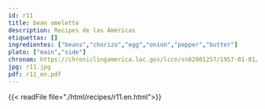 ```yaml
---
id: r11
title: bean omelette
description: Recipes de las Américas
etiquettas: []
ingredientes: ["beans","chorizo","egg","onion","pepper","butter"]
plato: ["main","side"]
chronam: https://chroniclingamerica.loc.gov/lccn/sn82001257/1957-01-01/ed-1/seq-5/
jpg: r11.jpg
pdf: r11_en.pdf
---
```


{{< readFile file="./html/recipes/r11.en.html">}}